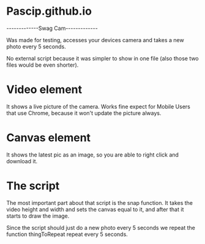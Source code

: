 # Pascip.github.io

-------------Swag Cam-------------

Was made for testing, accesses your devices camera and takes a new photo every 5 seconds. 

No external script because it was simpler to show in one file (also those two files would be even shorter). 

# Video element
It shows a live picture of the camera. Works fine expect for Mobile Users that use Chrome, because it won't update the picture always.

# Canvas element
It shows the latest pic as an image, so you are able to right click and download it. 

# The script
The most important part about that script is the snap function. It takes the video height and width and sets the canvas equal to it, 
and after that it starts to draw the image. 

Since the script should just do a new photo every 5 seconds we repeat the function thingToRepeat repeat every 5 seconds. 
